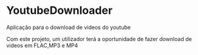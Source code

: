 # YoutubeDownloader

Aplicação para o download de videos do youtube

Com este projeto, um utilizador terá a oportunidade de fazer download de videos em FLAC,MP3 e MP4
